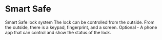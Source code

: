 # Smart Safe
Smart Safe lock system
The lock can be controlled from the outside. 
From the outside, there is a keypad, fingerprint, and a screen.
Optional - A phone app that can control and show the status of the lock.
